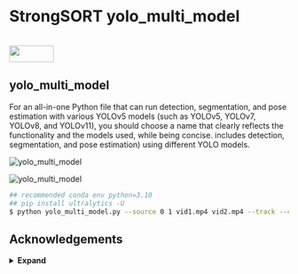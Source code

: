 # StrongSORT yolo_multi_model

<br>
<img src="https://media0.giphy.com/media/J19OSJKmqCyP7Mfjt1/giphy.gif" width="80" height="30" />    
<h2>yolo_multi_model </h2>

For an all-in-one Python file that can run detection, segmentation, and pose estimation with various YOLOv5 models (such as YOLOv5, YOLOv7, YOLOv8, and YOLOv11), you should choose a name that clearly reflects the functionality and the models used, while being concise. includes detection, segmentation, and pose estimation) using different YOLO models.

![yolo_multi_model](demo_yoloV8.gif)


![yolo_multi_model](pose_output.gif)

```bash
## recommended conda env python=3.10
## pip install ultralytics -U
$ python yolo_multi_model.py --source 0 1 vid1.mp4 vid2.mp4 --track --count

```




## Acknowledgements

<details><summary> <b>Expand</b> </summary>

* [https://github.com/AlexeyAB/darknet](https://github.com/AlexeyAB/darknet)
* [https://github.com/WongKinYiu/yolor](https://github.com/WongKinYiu/yolor)
* [https://github.com/WongKinYiu/PyTorch_YOLOv4](https://github.com/WongKinYiu/PyTorch_YOLOv4)
* [https://github.com/WongKinYiu/ScaledYOLOv4](https://github.com/WongKinYiu/ScaledYOLOv4)
* [https://github.com/Megvii-BaseDetection/YOLOX](https://github.com/Megvii-BaseDetection/YOLOX)
* [https://github.com/ultralytics/yolov3](https://github.com/ultralytics/yolov3)
* [https://github.com/ultralytics/yolov5](https://github.com/ultralytics/yolov5)
* [https://github.com/DingXiaoH/RepVGG](https://github.com/DingXiaoH/RepVGG)
* [https://github.com/JUGGHM/OREPA_CVPR2022](https://github.com/JUGGHM/OREPA_CVPR2022)
* [https://github.com/TexasInstruments/edgeai-yolov5/tree/yolo-pose](https://github.com/TexasInstruments/edgeai-yolov5/tree/yolo-pose)
* [https://github.com/ultralytics/ultralytics](https://github.com/ultralytics/ultralytics)

</details>

